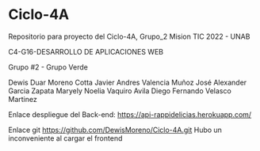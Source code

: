# Ciclo-4A
Repositorio para proyecto del Ciclo-4A, Grupo_2
Mision TIC 2022 - UNAB

C4-G16-DESARROLLO DE APLICACIONES WEB

Grupo #2 - Grupo Verde

Dewis Duar Moreno Cotta
Javier Andres Valencia Muñoz
José Alexander Garcia Zapata
Maryely Noelia Vaquiro Avila
Diego Fernando Velasco Martinez

Enlace despliegue del Back-end:
https://api-rappidelicias.herokuapp.com/

Enlace git https://github.com/DewisMoreno/Ciclo-4A.git
Hubo un inconveniente al cargar el frontend